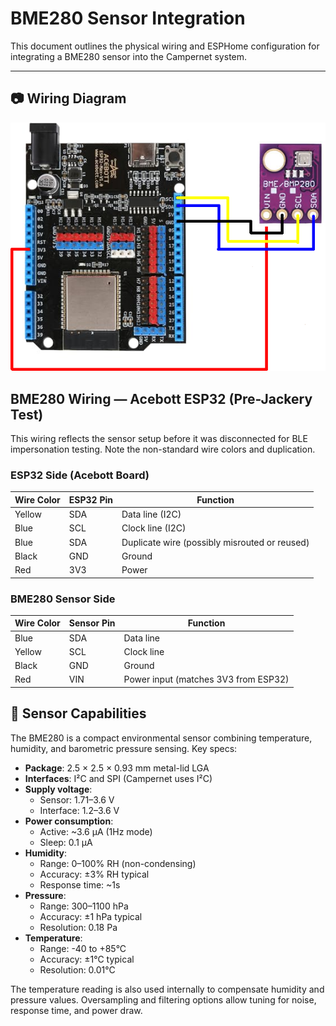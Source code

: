 # BME280 Sensor Integration

This document outlines the physical wiring and ESPHome configuration for integrating a BME280 sensor into the Campernet system. 

---

## 📷 Wiring Diagram

![BME280 Wiring Diagram](../assets/BME280.png)

## BME280 Wiring — Acebott ESP32 (Pre-Jackery Test)

This wiring reflects the sensor setup before it was disconnected for BLE impersonation testing. Note the non-standard wire colors and duplication.

### ESP32 Side (Acebott Board)

| Wire Color | ESP32 Pin | Function |
|------------|-----------|----------|
| Yellow     | SDA       | Data line (I2C) |
| Blue       | SCL       | Clock line (I2C) |
| Blue       | SDA       | Duplicate wire (possibly misrouted or reused) |
| Black      | GND       | Ground |
| Red        | 3V3       | Power |

### BME280 Sensor Side

| Wire Color | Sensor Pin | Function |
|------------|------------|----------|
| Blue       | SDA        | Data line |
| Yellow     | SCL        | Clock line |
| Black      | GND        | Ground |
| Red        | VIN        | Power input (matches 3V3 from ESP32) |

## 📐 Sensor Capabilities

The BME280 is a compact environmental sensor combining temperature, humidity, and barometric pressure sensing. Key specs:

- **Package**: 2.5 × 2.5 × 0.93 mm metal-lid LGA
- **Interfaces**: I²C and SPI (Campernet uses I²C)
- **Supply voltage**:
  - Sensor: 1.71–3.6 V
  - Interface: 1.2–3.6 V
- **Power consumption**:
  - Active: ~3.6 µA (1Hz mode)
  - Sleep: 0.1 µA
- **Humidity**:
  - Range: 0–100% RH (non-condensing)
  - Accuracy: ±3% RH typical
  - Response time: ~1s
- **Pressure**:
  - Range: 300–1100 hPa
  - Accuracy: ±1 hPa typical
  - Resolution: 0.18 Pa
- **Temperature**:
  - Range: -40 to +85°C
  - Accuracy: ±1°C typical
  - Resolution: 0.01°C

The temperature reading is also used internally to compensate humidity and pressure values. Oversampling and filtering options allow tuning for noise, response time, and power draw.